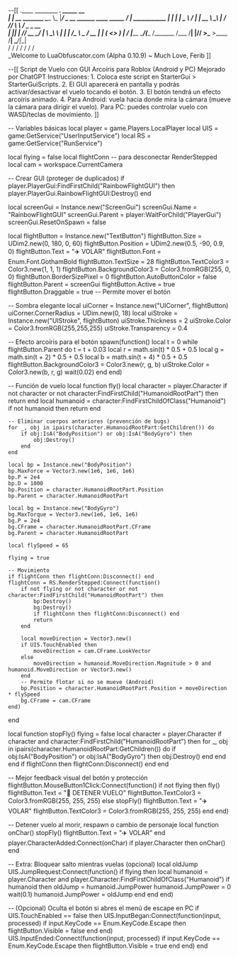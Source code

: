 --[[
 .____                  ________ ___.    _____                           __                
 |    |    __ _______   \_____  \\_ |___/ ____\_ __  ______ ____ _____ _/  |_  ___________ 
 |    |   |  |  \__  \   /   |   \| __ \   __\  |  \/  ___// ___\\__  \\   __\/  _ \_  __ \
 |    |___|  |  // __ \_/    |    \ \_\ \  | |  |  /\___ \\  \___ / __ \|  | (  <_> )  | \/
 |_______ \____/(____  /\_______  /___  /__| |____//____  >\___  >____  /__|  \____/|__|   
         \/          \/         \/    \/                \/     \/     \/                   
          \_Welcome to LuaObfuscator.com   (Alpha 0.10.9) ~  Much Love, Ferib 
]]

--[[
  Script de Vuelo con GUI Arcoíris para Roblox (Android y PC)
  Mejorado por ChatGPT
  Instrucciones:
    1. Coloca este script en StarterGui > StarterGuiScripts.
    2. El GUI aparecerá en pantalla y podrás activar/desactivar el vuelo tocando el botón.
    3. El botón tendrá un efecto arcoíris animado.
    4. Para Android: vuela hacia donde mira la cámara (mueve la cámara para dirigir el vuelo).
       Para PC: puedes controlar vuelo con WASD/teclas de movimiento.
]]

-- Variables básicas
local player = game.Players.LocalPlayer
local UIS = game:GetService("UserInputService")
local RS = game:GetService("RunService")

local flying = false
local flightConn -- para desconectar RenderStepped
local cam = workspace.CurrentCamera

-- Crear GUI (proteger de duplicados)
if player.PlayerGui:FindFirstChild("RainbowFlightGUI") then
    player.PlayerGui.RainbowFlightGUI:Destroy()
end

local screenGui = Instance.new("ScreenGui")
screenGui.Name = "RainbowFlightGUI"
screenGui.Parent = player:WaitForChild("PlayerGui")
screenGui.ResetOnSpawn = false

local flightButton = Instance.new("TextButton")
flightButton.Size = UDim2.new(0, 180, 0, 60)
flightButton.Position = UDim2.new(0.5, -90, 0.9, 0)
flightButton.Text = "✈️ VOLAR"
flightButton.Font = Enum.Font.GothamBold
flightButton.TextSize = 28
flightButton.TextColor3 = Color3.new(1, 1, 1)
flightButton.BackgroundColor3 = Color3.fromRGB(255, 0, 0)
flightButton.BorderSizePixel = 0
flightButton.AutoButtonColor = false
flightButton.Parent = screenGui
flightButton.Active = true
flightButton.Draggable = true -- Permite mover el botón

-- Sombra elegante
local uiCorner = Instance.new("UICorner", flightButton)
uiCorner.CornerRadius = UDim.new(0, 18)
local uiStroke = Instance.new("UIStroke", flightButton)
uiStroke.Thickness = 2
uiStroke.Color = Color3.fromRGB(255,255,255)
uiStroke.Transparency = 0.4

-- Efecto arcoíris para el botón
spawn(function()
    local t = 0
    while flightButton.Parent do
        t = t + 0.03
        local r = math.sin(t) * 0.5 + 0.5
        local g = math.sin(t + 2) * 0.5 + 0.5
        local b = math.sin(t + 4) * 0.5 + 0.5
        flightButton.BackgroundColor3 = Color3.new(r, g, b)
        uiStroke.Color = Color3.new(b, r, g)
        wait(0.02)
    end
end)

-- Función de vuelo
local function fly()
    local character = player.Character
    if not character or not character:FindFirstChild("HumanoidRootPart") then return end
    local humanoid = character:FindFirstChildOfClass("Humanoid")
    if not humanoid then return end

    -- Eliminar cuerpos anteriores (prevención de bugs)
    for _, obj in ipairs(character.HumanoidRootPart:GetChildren()) do
        if obj:IsA("BodyPosition") or obj:IsA("BodyGyro") then
            obj:Destroy()
        end
    end

    local bp = Instance.new("BodyPosition")
    bp.MaxForce = Vector3.new(1e6, 1e6, 1e6)
    bp.P = 2e4
    bp.D = 1000
    bp.Position = character.HumanoidRootPart.Position
    bp.Parent = character.HumanoidRootPart

    local bg = Instance.new("BodyGyro")
    bg.MaxTorque = Vector3.new(1e6, 1e6, 1e6)
    bg.P = 2e4
    bg.CFrame = character.HumanoidRootPart.CFrame
    bg.Parent = character.HumanoidRootPart

    local flySpeed = 65

    flying = true

    -- Movimiento
    if flightConn then flightConn:Disconnect() end
    flightConn = RS.RenderStepped:Connect(function()
        if not flying or not character or not character:FindFirstChild("HumanoidRootPart") then
            bp:Destroy()
            bg:Destroy()
            if flightConn then flightConn:Disconnect() end
            return
        end

        local moveDirection = Vector3.new()
        if UIS.TouchEnabled then
            moveDirection = cam.CFrame.LookVector
        else
            moveDirection = humanoid.MoveDirection.Magnitude > 0 and humanoid.MoveDirection or Vector3.new()
        end
        -- Permite flotar si no se mueve (Android)
        bp.Position = character.HumanoidRootPart.Position + moveDirection * flySpeed
        bg.CFrame = cam.CFrame
    end)
end

local function stopFly()
    flying = false
    local character = player.Character
    if character and character:FindFirstChild("HumanoidRootPart") then
        for _, obj in ipairs(character.HumanoidRootPart:GetChildren()) do
            if obj:IsA("BodyPosition") or obj:IsA("BodyGyro") then
                obj:Destroy()
            end
        end
    end
    if flightConn then flightConn:Disconnect() end
end

-- Mejor feedback visual del botón y protección
flightButton.MouseButton1Click:Connect(function()
    if not flying then
        fly()
        flightButton.Text = "🛑 DETENER VUELO"
        flightButton.TextColor3 = Color3.fromRGB(255, 255, 255)
    else
        stopFly()
        flightButton.Text = "✈️ VOLAR"
        flightButton.TextColor3 = Color3.fromRGB(255, 255, 255)
    end
end)

-- Detener vuelo al morir, respawn o cambio de personaje
local function onChar()
    stopFly()
    flightButton.Text = "✈️ VOLAR"
end
player.CharacterAdded:Connect(onChar)
if player.Character then onChar() end

-- Extra: Bloquear salto mientras vuelas (opcional)
local oldJump
UIS.JumpRequest:Connect(function()
    if flying then
        local humanoid = player.Character and player.Character:FindFirstChildOfClass("Humanoid")
        if humanoid then
            oldJump = humanoid.JumpPower
            humanoid.JumpPower = 0
            wait(0.1)
            humanoid.JumpPower = oldJump
        end
    end
end)

-- (Opcional) Oculta el botón si abres el menú de escape en PC
if UIS.TouchEnabled == false then
    UIS.InputBegan:Connect(function(input, processed)
        if input.KeyCode == Enum.KeyCode.Escape then
            flightButton.Visible = false
        end
    end)
    UIS.InputEnded:Connect(function(input, processed)
        if input.KeyCode == Enum.KeyCode.Escape then
            flightButton.Visible = true
        end
    end)
end
